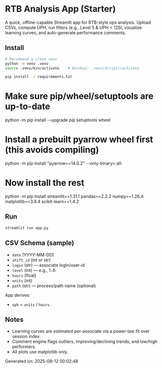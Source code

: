# RTB Analysis App (Starter)

A quick, offline-capable Streamlit app for RTB-style ops analysis. Upload CSVs, compute UPH, run filters (e.g., Level 5 & UPH < 125), visualize learning curves, and auto-generate performance comments.

## Install

```bash
# Recommend a clean venv
python -m venv .venv
source .venv/bin/activate    # Windows: .venv\Scripts\activate

pip install -r requirements.txt
```

# Make sure pip/wheel/setuptools are up-to-date
python -m pip install --upgrade pip setuptools wheel

# Install a prebuilt pyarrow wheel first (this avoids compiling)
python -m pip install "pyarrow==14.0.2" --only-binary=:all:

# Now install the rest
python -m pip install streamlit==1.31.1 pandas==2.2.2 numpy==1.26.4 matplotlib==3.8.4 scikit-learn==1.4.2


## Run

```bash
streamlit run app.py
```

## CSV Schema (sample)
- `date` (YYYY-MM-DD)
- `shift_id` (int or str)
- `login` (str) — associate login/user-id
- `level` (int) — e.g., 1..6
- `hours` (float)
- `units` (int)
- `path` (str) — process/path name (optional)

App derives:
- `uph` = `units` / `hours`

## Notes
- Learning curves are estimated per-associate via a power-law fit over session index.
- Comment engine flags outliers, improving/declining trends, and low/high performers.
- All plots use matplotlib only.

Generated on: 2025-08-12 00:02:48
